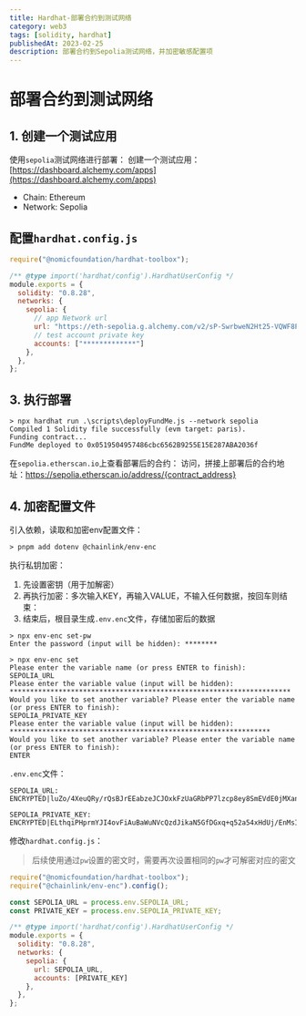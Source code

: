 ```yaml
---
title: Hardhat-部署合约到测试网络
category: web3
tags: [solidity, hardhat]
publishedAt: 2023-02-25
description: 部署合约到Sepolia测试网络，并加密敏感配置项
---
```



# 部署合约到测试网络

## 1. 创建一个测试应用

使用`sepolia`测试网络进行部署：
创建一个测试应用：[https://dashboard.alchemy.com/apps](https://dashboard.alchemy.com/apps)
- Chain: Ethereum
- Network: Sepolia

## 配置`hardhat.config.js`
```js
require("@nomicfoundation/hardhat-toolbox");

/** @type import('hardhat/config').HardhatUserConfig */
module.exports = {
  solidity: "0.8.28",
  networks: {
    sepolia: {
	  // app Network url
      url: "https://eth-sepolia.g.alchemy.com/v2/sP-SwrbweN2Ht25-VQWF8P33XMLCcv-O",
      // test account private key
      accounts: ["*************"]
    },
  },
};
```

## 3. 执行部署
```shell
> npx hardhat run .\scripts\deployFundMe.js --network sepolia
Compiled 1 Solidity file successfully (evm target: paris).
Funding contract...
FundMe deployed to 0x0519504957486cbc6562B9255E15E287ABA2036f
```

在`sepolia.etherscan.io`上查看部署后的合约：
访问，拼接上部署后的合约地址：https://sepolia.etherscan.io/address/{contract_address}


## 4. 加密配置文件

引入依赖，读取和加密env配置文件：
```shell
> pnpm add dotenv @chainlink/env-enc
```

执行私钥加密：
1. 先设置密钥（用于加解密）
2. 再执行加密：多次输入KEY，再输入VALUE，不输入任何数据，按回车则结束：
3. 结束后，根目录生成`.env.enc`文件，存储加密后的数据
```shell {1,4,14}
> npx env-enc set-pw
Enter the password (input will be hidden): ********

> npx env-enc set
Please enter the variable name (or press ENTER to finish):
SEPOLIA_URL
Please enter the variable value (input will be hidden):
*********************************************************************
Would you like to set another variable? Please enter the variable name (or press ENTER to finish):
SEPOLIA_PRIVATE_KEY
Please enter the variable value (input will be hidden):
****************************************************************
Would you like to set another variable? Please enter the variable name (or press ENTER to finish):
ENTER
```

`.env.enc`文件：
```env
SEPOLIA_URL: ENCRYPTED|luZo/4XeuQRy/rQsBJrEEabzeJCJOxkFzUaGRbPP7lzcp8ey8SmEVdE0jMXanawXOgNY/zwVjvyBxDNx2EEFEiDeFYmyc8b0CdqgIabwzdVN8QQPdB8sjUoA/+H8FopEqyS/MApS0hLjzHS/+wQ/DRarZSIs

SEPOLIA_PRIVATE_KEY: ENCRYPTED|ELthqiPHprmYJI4ovFiAuBaWuNVcQzdJikaN5GfDGxq+q52a54xHdUj/EnMsILoWzNHa4WDBo8J2BxpcIN9go7i65PRKytkFxaybGvsvjdYjXvIYIB3joaMa8MnI0ufya8b61hXz34F/Ig0QC1yGpw==
```

修改`hardhat.config.js`：
> 后续使用通过`pw`设置的密文时，需要再次设置相同的`pw`才可解密对应的密文
```js
require("@nomicfoundation/hardhat-toolbox");
require("@chainlink/env-enc").config();

const SEPOLIA_URL = process.env.SEPOLIA_URL;
const PRIVATE_KEY = process.env.SEPOLIA_PRIVATE_KEY;

/** @type import('hardhat/config').HardhatUserConfig */
module.exports = {
  solidity: "0.8.28",
  networks: {
    sepolia: {
      url: SEPOLIA_URL,
      accounts: [PRIVATE_KEY]
    },
  },
};
```